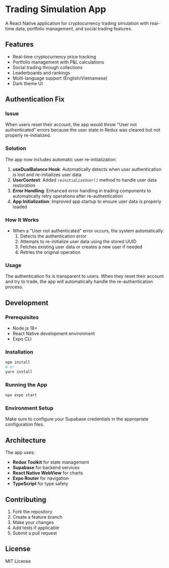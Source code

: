 # Trading Simulation App

A React Native application for cryptocurrency trading simulation with real-time data, portfolio management, and social trading features.

## Features

- Real-time cryptocurrency price tracking
- Portfolio management with P&L calculations
- Social trading through collections
- Leaderboards and rankings
- Multi-language support (English/Vietnamese)
- Dark theme UI

## Authentication Fix

### Issue

When users reset their account, the app would throw "User not authenticated" errors because the user state in Redux was cleared but not properly re-initialized.

### Solution

The app now includes automatic user re-initialization:

1. **useDualBalance Hook**: Automatically detects when user authentication is lost and re-initializes user data
2. **UserContext**: Added `reinitializeUser()` method to handle user data restoration
3. **Error Handling**: Enhanced error handling in trading components to automatically retry operations after re-authentication
4. **App Initialization**: Improved app startup to ensure user data is properly loaded

### How It Works

- When a "User not authenticated" error occurs, the system automatically:
  1. Detects the authentication error
  2. Attempts to re-initialize user data using the stored UUID
  3. Fetches existing user data or creates a new user if needed
  4. Retries the original operation

### Usage

The authentication fix is transparent to users. When they reset their account and try to trade, the app will automatically handle the re-authentication process.

## Development

### Prerequisites

- Node.js 18+
- React Native development environment
- Expo CLI

### Installation

```bash
npm install
# or
yarn install
```

### Running the App

```bash
npx expo start
```

### Environment Setup

Make sure to configure your Supabase credentials in the appropriate configuration files.

## Architecture

The app uses:

- **Redux Toolkit** for state management
- **Supabase** for backend services
- **React Native WebView** for charts
- **Expo Router** for navigation
- **TypeScript** for type safety

## Contributing

1. Fork the repository
2. Create a feature branch
3. Make your changes
4. Add tests if applicable
5. Submit a pull request

## License

MIT License
